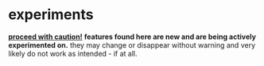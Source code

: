 # experiments
**<u>proceed with caution!</u>**
**features found here are new and are being actively experimented on.** they may change or disappear without warning and very likely do not work as intended - if at all.
